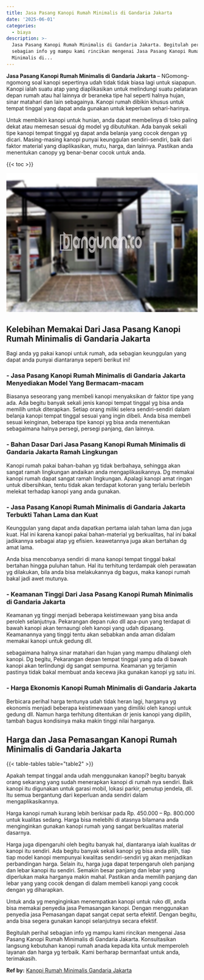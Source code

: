 ```yaml
---
title: Jasa Pasang Kanopi Rumah Minimalis di Gandaria Jakarta
date: '2025-06-01'
categories:
  - biaya
description: >-
  Jasa Pasang Kanopi Rumah Minimalis di Gandaria Jakarta. Begitulah perihal
  sebagian info yg mampu kami rincikan mengenai Jasa Pasang Kanopi Rumah
  Minimalis di...
---
```


**Jasa Pasang Kanopi Rumah Minimalis di Gandaria Jakarta** – NGomong-ngomong soal kanopi sepertinya udah tidak tidak biasa lagi untuk siapapun. Kanopi ialah suatu atap yang diaplikasikan untuk melindungi suatu pelataran depan rumah atau hal lainnya dr beraneka tipe hal seperti halnya hujan, sinar matahari dan lain sebagainya. Kanopi rumah dibikin khusus untuk tempat tinggal yang dapat anda gunakan untuk keperluan sehari-harinya.

Untuk membikin kanopi untuk hunian, anda dapat membelinya di toko paling dekat atau memesan sesuai dg model yg dibutuhkan. Ada banyak sekali tipe kanopi tempat tinggal yg dapat anda belanja yang cocok dengan yg dicari. Masing-masing kanopi punyai keunggulan sendiri-sendiri, baik dari faktor material yang diaplikasikan, mutu, harga, dan lainnya. Pastikan anda menentukan canopy yg benar-benar cocok untuk anda.

{{< toc >}}

![Jasa Pasang Kanopi Rumah Minimalis di Gandaria Jakarta](/images/harga-kanopi-minimalis-29.png)

## Kelebihan Memakai Dari Jasa Pasang Kanopi Rumah Minimalis di Gandaria Jakarta

Bagi anda yg pakai kanopi untuk rumah, ada sebagian keunggulan yang dapat anda punyai diantaranya seperti berikut ini!

### \- Jasa Pasang Kanopi Rumah Minimalis di Gandaria Jakarta Menyediakan Model Yang Bermacam-macam

Biasanya seseorang yang membeli kanopi menyaksikan dr faktor tipe yang ada. Ada begitu banyak sekali jenis kanopi tempat tinggal yg bisa anda memilih untuk diterapkan. Setiap orang miliki selera sendiri-sendiri dalam belanja kanopi tempat tinggal sesuai yang ingin dibeli. Anda bisa membeli sesuai keinginan, beberapa tipe kanopi yg bisa anda menentukan sebagaimana halnya persegi, persegi panjang, dan lainnya.

### \- Bahan Dasar Dari Jasa Pasang Kanopi Rumah Minimalis di Gandaria Jakarta Ramah Lingkungan

Kanopi rumah pakai bahan-bahan yg tidak berbahaya, sehingga akan sangat ramah lingkungan andaikan anda mengaplikasikannya. Dg memakai kanopi rumah dapat sangat ramah lingkungan. Apalagi kanopi amat ringan untuk dibersihkan, tentu tidak akan terdapat kotoran yang terlalu berlebih melekat terhadap kanopi yang anda gunakan.

### \- Jasa Pasang Kanopi Rumah Minimalis di Gandaria Jakarta Terbukti Tahan Lama dan Kuat

Keunggulan yang dapat anda dapatkan pertama ialah tahan lama dan juga kuat. Hal ini karena kanopi pakai bahan-material yg berkualitas, hal ini bakal jadikannya sebagai atap yg efisien. keawetannya juga akan bertahan dg amat lama.

Anda bisa mencobanya sendiri di mana kanopi tempat tinggal bakal bertahan hingga puluhan tahun. Hal itu terhitung terdampak oleh perawatan yg dilakukan, bila anda bisa melakukannya dg bagus, maka kanopi rumah bakal jadi awet mutunya.

### \- Keamanan Tinggi Dari Jasa Pasang Kanopi Rumah Minimalis di Gandaria Jakarta

Keamanan yg tinggi menjadi beberapa keistimewaan yang bisa anda peroleh selanjutnya. Pekarangan depan ruko dll apa-pun yang terdapat di bawah kanopi akan ternaungi oleh kanopi yang udah dipasang. Keamanannya yang tinggi tentu akan sebabkan anda aman didalam memakai kanopi untuk gedung dll.

sebagaimana halnya sinar matahari dan hujan yang mampu dihalangi oleh kanopi. Dg begitu, Pekarangan depan tempat tinggal yang ada di bawah kanopi akan terlindungi dg sangat sempurna. Keamanan yg terjamin pastinya tidak bakal membuat anda kecewa jika gunakan kanopi yg satu ini.

### \- Harga Ekonomis Kanopi Rumah Minimalis di Gandaria Jakarta

Berbicara perihal harga tentunya udah tidak heran lagi, harganya yg ekonomis menjadi beberapa keistimewaan yang dimiliki oleh kanopi untuk gedung dll. Namun harga terhitung ditentukan dr jenis kanopi yang dipilih, tambah bagus kondisinya maka makin tinggi nilai harganya.

## Harga dan Jasa Pemasangan Kanopi Rumah Minimalis di Gandaria Jakarta

{{< table-tables table="table2" >}}

Apakah tempat tinggal anda udah menggunakan kanopi? begitu banyak orang sekarang yang sudah menerapkan kanopi di rumah nya sendiri. Baik kanopi itu digunakan untuk garasi mobil, lokasi parkir, penutup jendela, dll. Itu semua bergantung dari keperluan anda sendiri dalam mengaplikasikannya.

Harga kanopi rumah kurang lebih berkisar pada Rp. 450.000 – Rp. 800.000 untuk kualitas sedang. Harga bisa melebihi di atasnya bilamana anda menginginkan gunakan kanopi rumah yang sangat berkualitas material dasarnya.

Harga juga dipengaruhi oleh begitu banyak hal, diantaranya ialah kualitas dr kanopi itu sendiri. Ada begitu banyak sekali kanopi yg bisa anda pilih, tiap tiap model kanopi mempunyai kwalitas sendiri-sendiri yg akan menjadikan perbandingan harga. Selain itu, harga juga dapat terpengaruh oleh panjang dan lebar kanopi itu sendiri. Semakin besar panjang dan lebar yang diperlukan maka harganya makin mahal. Pastikan anda memilih panjang dan lebar yang yang cocok dengan di dalam membeli kanopi yang cocok dengan yg diharapkan.

Untuk anda yg menginginkan menempatkan kanopi untuk ruko dll, anda bisa memakai penyedia jasa Pemasangan kanopi. Dengan menggunakan penyedia jasa Pemasangan dapat sangat cepat serta efektif. Dengan begitu, anda bisa segera gunakan kanopi selanjutnya secara efektif.

Begitulah perihal sebagian info yg mampu kami rincikan mengenai Jasa Pasang Kanopi Rumah Minimalis di Gandaria Jakarta. Konsultasikan langsung kebutuhan kanopi rumah anada kepada kita untuk memperoleh layanan dan harga yg terbaik. Kami berharap bermanfaat untuk anda, terimakasih.

**Ref by:**  [Kanopi Rumah Minimalis Gandaria Jakarta](https://id.wikipedia.org/wiki/Kanopi)
